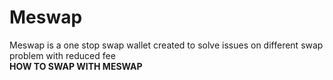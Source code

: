 # Meswap
Meswap is a one stop swap wallet created to solve issues on different swap problem with reduced fee
<br>
<b>HOW TO SWAP WITH MESWAP</b>
